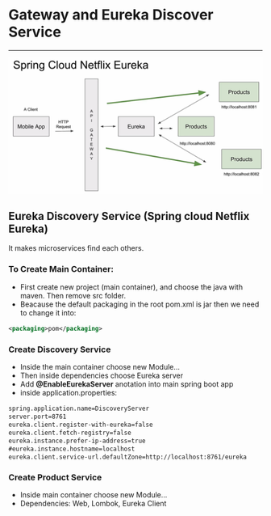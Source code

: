 # Gateway and Eureka Discover Service

---

![Api Gateway and load balancing with Eureka discovery service](api-gateway-eureka-load-balancing.png)

## Eureka Discovery Service (Spring cloud Netflix Eureka)

It makes microservices find each others.

### To Create Main Container:

- First create new project (main container), and choose the java with maven.
  Then remove src folder.
- Beacause the default packaging in the root pom.xml is jar then we need to change it into:

```xml
<packaging>pom</packaging>
```

### Create Discovery Service

- Inside the main container choose new Module...
- Then inside dependencies choose Eureka server
- Add **@EnableEurekaServer** anotation into main spring boot app
- inside application.properties:

```
spring.application.name=DiscoveryServer
server.port=8761
eureka.client.register-with-eureka=false
eureka.client.fetch-registry=false
eureka.instance.prefer-ip-address=true
#eureka.instance.hostname=localhost
eureka.client.service-url.defaultZone=http://localhost:8761/eureka
```

### Create Product Service

- Inside main container choose new Module...
- Dependencies: Web, Lombok, Eureka Client

